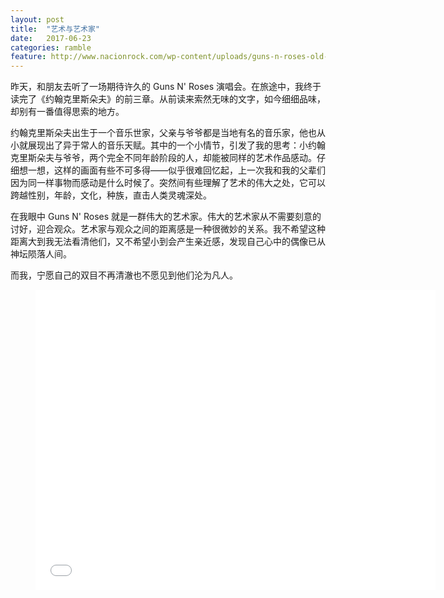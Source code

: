 ```yaml
---
layout: post
title:  "艺术与艺术家"
date:   2017-06-23
categories: ramble
feature: http://www.nacionrock.com/wp-content/uploads/guns-n-roses-old-logo.jpg
---
```


昨天，和朋友去听了一场期待许久的 Guns N' Roses 演唱会。在旅途中，我终于读完了《约翰克里斯朵夫》的前三章。从前读来索然无味的文字，如今细细品味，却别有一番值得思索的地方。

约翰克里斯朵夫出生于一个音乐世家，父亲与爷爷都是当地有名的音乐家，他也从小就展现出了异于常人的音乐天赋。其中的一个小情节，引发了我的思考：小约翰克里斯朵夫与爷爷，两个完全不同年龄阶段的人，却能被同样的艺术作品感动。仔细想一想，这样的画面有些不可多得——似乎很难回忆起，上一次我和我的父辈们因为同一样事物而感动是什么时候了。突然间有些理解了艺术的伟大之处，它可以跨越性别，年龄，文化，种族，直击人类灵魂深处。

在我眼中 Guns N' Roses 就是一群伟大的艺术家。伟大的艺术家从不需要刻意的讨好，迎合观众。艺术家与观众之间的距离感是一种很微妙的关系。我不希望这种距离大到我无法看清他们，又不希望小到会产生亲近感，发现自己心中的偶像已从神坛陨落人间。

而我，宁愿自己的双目不再清澈也不愿见到他们沦为凡人。

<div class="video">
    <figure>
        <iframe width="640" height="480" src="//www.youtube.com/embed/qriLR0-LU9I" frameborder="0" allowfullscreen></iframe>
    </figure>
</div>